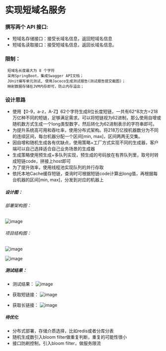 # 实现短域名服务
### 撰写两个 API 接口:
  
 * 短域名存储接口：接受长域名信息，返回短域名信息
 * 短域名读取接口：接受短域名信息，返回长域名信息。
### 限制：
 ```
  短域名长度最大为 8 个字符
  采用SpringBoot，集成Swagger API文档；
  JUnit编写单元测试, 使用Jacoco生成测试报告(测试报告提交截图)；
  映射数据存储在JVM内存即可，防止内存溢出；
```
### 设计思路

* 使用【0-9，a-z，A-Z】62个字符生成8位长度短链，一共有62^8次方=218万亿种不同的短链，足够满足需求。可以将短链视为62进制，那么使用自增或随机数方式生成一个long类型数字，然后转化为62进制表示的字符串即可。
* 为提升系统高可用和吞吐率，使用分布式架构。将218万亿按机器数分为不同的连续区间，每台机器分配一个区间[min, max]，区间两两无交集。
* 因自增和随机生成各有优缺点，使用策略+工厂方式实现不同的生成器，客户端可以自己选择适合自己业务场景的生成器
* 生成策略使用预生成+多队列实现，预生成的号码放在有界队列里，取号时转成短链code，拼接上host即可
* 为了提升效率，使用线程池实现队列的并行存取
* 依托本地Cache缓存短链，查询时可根据短链code计算出long值，再根据每台机器的区间[min, max]，分发到对应的机器上

##### 设计图：
###### 部署架构图：
![image](https://github.com/yangyp8110/interview-assignments/blob/yyp_short_url/java/src/doc/318541572.jpg)

###### 项目结构图：
![image](https://github.com/yangyp8110/interview-assignments/blob/yyp_short_url/java/src/doc/project.jpg)

![image](https://github.com/yangyp8110/interview-assignments/blob/yyp_short_url/java/src/doc/103071676.jpg)

##### 测试结果：
* 测试结果：
![image](https://github.com/yangyp8110/interview-assignments/blob/yyp_short_url/java/src/doc/test.jpg)

* 获取短链接：
![image](https://github.com/yangyp8110/interview-assignments/blob/yyp_short_url/java/src/doc/test-get-long-url.jpg)

* 获取长链接：
![image](https://github.com/yangyp8110/interview-assignments/blob/yyp_short_url/java/src/doc/test-short-result.jpg)

##### 待优化
* 分布式部署，存储介质选择，比如redis或者分库分表
* 随机生成数引入bloom filter做重复判断，重复的可能性很小
* 接口防刷控制，引入bloom filter，做服务限流

